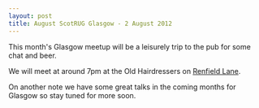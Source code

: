 ```yaml
---
layout: post
title: August ScotRUG Glasgow - 2 August 2012
---
```


This month's Glasgow meetup will be a leisurely trip to the pub for some chat and beer.

We will meet at around 7pm at the Old Hairdressers on [Renfield Lane](http://goo.gl/maps/xuKXF).

On another note we have some great talks in the coming months for Glasgow so stay tuned for more soon.
